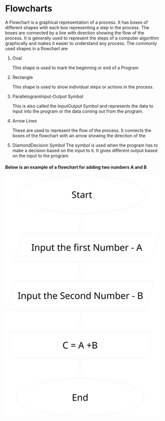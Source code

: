 # Flowcharts
A Flowchart is a graphical representation of a process. It has boxes of different shapes with each box representing a step in the process. The boxes are connected by a line with direction showing the flow of the process. It is generally used to represent the steps of a computer algorithm graphically and makes it easier to understand any process. The commonly used shapes in a flowchart are

1. Oval

    This shape is used to mark the beginning or end of a Program

2. Rectangle

    This shape is used to show individual steps or actions in the process.

3. ParallelogramInput-Output Symbol

    This is also called the InputOutput Symbol and represents the data to input into the program or the data coming out 
    from the program.

4. Arrow Lines

    These are used to represent the flow of the process. It connects the boxes of the flowchart with an arrow showing the 
    direction of the 

5. DiamondDecision Symbol
    The symbol is used when the program has to make a decision based on the input to it. It gives different output based 
    on the input to the program

#### Below is an example of a flowchart for adding two numbers A and B

![Sample diagram](Flowchart_IM_gandhi_amit.svg)